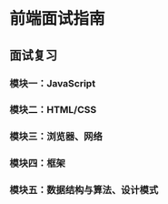 # 前端面试指南

## 面试复习

### 模块一：JavaScript

### 模块二：HTML/CSS

### 模块三：浏览器、网络

### 模块四：框架

### 模块五：数据结构与算法、设计模式



